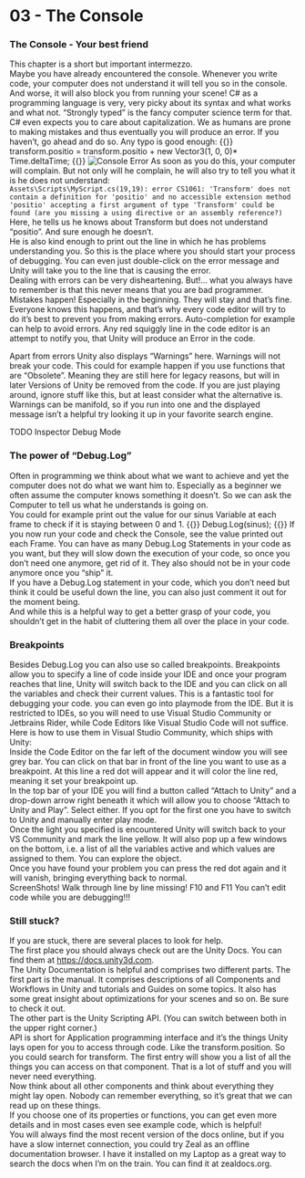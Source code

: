 # 03 - The Console
### The Console - Your best friend
This chapter is a short but important intermezzo.<br>
Maybe you have already encountered the console. Whenever you write code, your computer does not understand it will tell you so in the console. And worse, it will also block you from running your scene! C# as a programming language is very, very picky about its syntax and what works and what not. “Strongly typed” is the fancy computer science term for that. C# even expects you to care about capitalization. We as humans are prone to making mistakes and thus eventually you will produce an error. If you haven’t, go ahead and do so. Any typo is good enough:
{{<highlight c>}}
transform.positio = transform.positio + new Vector3(1, 0, 0)* Time.deltaTime;
{{</highlight>}}
![Console Error](/img/consoleError.jpg)
As soon as you do this, your computer will complain. But not only will he complain, he will also try to tell you what it is he does not understand:<br>
`Assets\Scripts\MyScript.cs(19,19): error CS1061: 'Transform' does not contain a definition for 'positio' and no accessible extension method 'positio' accepting a first argument of type 'Transform' could be found (are you missing a using directive or an assembly reference?)`
Here, he tells us he knows about Transform but does not understand “positio”. And sure enough he doesn’t.<br>
He is also kind enough to print out the line in which he has problems understanding you. So this is the place where you should start your process of debugging. You can even just double-click on the error message and Unity will take you to the line that is causing the error.<br>
Dealing with errors can be very disheartening. But!... what you always have to remember is that this never means that you are bad programmer. Mistakes happen! Especially in the beginning. They will stay and that’s fine. Everyone knows this happens, and that’s why every code editor will try to do it’s best to prevent you from making errors. Auto-completion for example can help to avoid errors. Any red squiggly line in the code editor is an attempt to notify you, that Unity will produce an Error in the code.

Apart from errors Unity also displays “Warnings” here. Warnings will not break your code. This could for example happen if you use functions that are “Obsolete”. Meaning they are still here for legacy reasons, but will in later Versions of Unity be removed from the code. If you are just playing around, ignore stuff like this, but at least consider what the alternative is.<br>
Warnings can be manifold, so if you run into one and the displayed message isn’t a helpful try looking it up in your favorite search engine.

TODO Inspector Debug Mode


### The power of “Debug.Log”
Often in programming we think about what we want to achieve and yet the computer does not do what we want him to. Especially as a beginner we often assume the computer knows something it doesn’t. So we can ask the Computer to tell us what he understands is going on. <br>
You could for example print out the value for our sinus Variable at each frame to check if it is staying between 0 and 1.
{{<highlight c>}}
Debug.Log(sinus);
{{</highlight>}}
If you now run your code and check the Console, see the value printed out each Frame.
You can have as many Debug.Log Statements in your code as you want, but they will slow down the execution of your code, so once you don’t need one anymore, get rid of it. They also should not be in your code anymore once you “ship” it.<br>
If you have a Debug.Log statement in your code, which you don’t need but think it could be useful down the line, you can also just comment it out for the moment being.<br>
And while this is a helpful way to get a better grasp of your code, you shouldn’t get in the habit of cluttering them all over the place in your code.


### Breakpoints
Besides Debug.Log you can also use so called breakpoints. Breakpoints allow you to specify a line of code inside your IDE and once your program reaches that line, Unity will switch back to the IDE and you can click on all the variables and check their current values. This is a fantastic tool for debugging your code. you can even go into playmode from the IDE. But it is restricted to IDEs, so you will need to use Visual Studio Community or Jetbrains Rider, while Code Editors like Visual Studio Code will not suffice.<br>
Here is how to use them in Visual Studio Community, which ships with Unity:<br>
Inside the Code Editor on the far left of the document window you will see grey bar. You can click on that bar in front of the line you want to use as a breakpoint. At this line a red dot will appear and it will color the line red, meaning it set your breakpoint up.<br>
In the top bar of your IDE you will find a button called “Attach to Unity” and a drop-down arrow right beneath it which will allow you to choose “Attach to Unity and Play”. Select either. If you opt for the first one you have to switch to Unity and manually enter play mode.<br>
Once the light you specified is encountered Unity will switch back to your VS Community and mark the line yellow. It will also pop up a few windows on the bottom, i.e. a list of all the variables active and which values are assigned to them. You can explore the object.<br>
Once you have found your problem you can press the red dot again and it will vanish, bringing everything back to normal.<br>
ScreenShots!
Walk through line by line missing!
F10 and F11
You can’t edit code while you are debugging!!!


### Still stuck?
If you are stuck, there are several places to look for help.<br>
The first place you should always check out are the Unity Docs. You can find them at https://docs.unity3d.com. <br>
The Unity Documentation is helpful and comprises two different parts. The first part is the manual. It comprises descriptions of all Components and Workflows in Unity and tutorials and Guides on some topics. It also has some great insight about optimizations for your scenes and so on. Be sure to check it out.<br>
The other part is the Unity Scripting API. (You can switch between both in the upper right corner.)<br>
API is short for Application programming interface and it’s the things Unity lays open for you to access through code. Like the transform.position. So you could search for transform. The first entry will show you a list of all the things you can access on that component. That is a lot of stuff and you will never need everything. <br>
Now think about all other components and think about everything they might lay open. Nobody can remember everything, so it’s great that we can read up on these things.<br>
If you choose one of its properties or functions, you can get even more details and in most cases even see example code, which is helpful!<br>
You will always find the most recent version of the docs online, but if you have a slow internet connection, you could try Zeal as an offline documentation browser. I have it installed on my Laptop as a great way to search the docs when I’m on the train. You can find it at zealdocs.org.<br>


